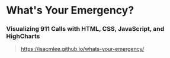 # What's Your Emergency?
### Visualizing 911 Calls with HTML, CSS, JavaScript, and HighCharts
> https://isacmlee.github.io/whats-your-emergency/

